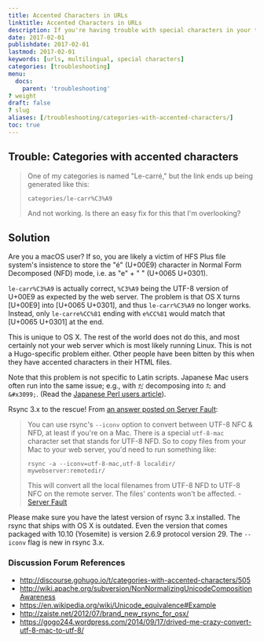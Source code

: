 ```yaml
---
title: Accented Characters in URLs
linktitle: Accented Characters in URLs
description: If you're having trouble with special characters in your taxonomies or titles adding odd characters to your URLs.
date: 2017-02-01
publishdate: 2017-02-01
lastmod: 2017-02-01
keywords: [urls, multilingual, special characters]
categories: [troubleshooting]
menu:
  docs:
    parent: 'troubleshooting'
? weight
draft: false
? slug
aliases: [/troubleshooting/categories-with-accented-characters/]
toc: true
---
```


## Trouble: Categories with accented characters

> One of my categories is named "Le-carré," but the link ends up being generated like this:
>
> ```
> categories/le-carr%C3%A9
> ```
>
> And not working. Is there an easy fix for this that I'm overlooking?

## Solution

Are you a macOS user? If so, you are likely a victim of HFS Plus file system's insistence to store the "é" (U+00E9) character in Normal Form Decomposed (NFD) mode, i.e. as "e" + " ́" (U+0065 U+0301).

`le-carr%C3%A9` is actually correct, `%C3%A9` being the UTF-8 version of U+00E9 as expected by the web server. The problem is that OS X turns [U+00E9] into [U+0065 U+0301], and thus `le-carr%C3%A9` no longer works. Instead, only `le-carre%CC%81` ending with `e%CC%81` would match that [U+0065 U+0301] at the end.

This is unique to OS X. The rest of the world does not do this, and most certainly not your web server which is most likely running Linux. This is not a Hugo-specific problem either. Other people have been bitten by this when they have accented characters in their HTML files.

Note that this problem is not specific to Latin scripts. Japanese Mac users often run into the same issue; e.g., with `だ` decomposing into `た` and `&#x3099;`. (Read the [Japanese Perl users article][]).

Rsync 3.x to the rescue! From [an answer posted on Server Fault][]:

> You can use rsync's `--iconv` option to convert between UTF-8 NFC & NFD, at least if you're on a Mac. There is a special `utf-8-mac` character set that stands for UTF-8 NFD. So to copy files from your Mac to your web server, you'd need to run something like:
>
> `rsync -a --iconv=utf-8-mac,utf-8 localdir/ mywebserver:remotedir/`
>
> This will convert all the local filenames from UTF-8 NFD to UTF-8 NFC on the remote server. The files' contents won't be affected. - [Server Fault][]

Please make sure you have the latest version of rsync 3.x installed. The rsync that ships with OS X is outdated. Even the version that comes packaged with 10.10 (Yosemite) is version 2.6.9 protocol version 29. The `--iconv` flag is new in rsync 3.x.

### Discussion Forum References

- http://discourse.gohugo.io/t/categories-with-accented-characters/505
- http://wiki.apache.org/subversion/NonNormalizingUnicodeCompositionAwareness
- https://en.wikipedia.org/wiki/Unicode_equivalence#Example
- http://zaiste.net/2012/07/brand_new_rsync_for_osx/
- https://gogo244.wordpress.com/2014/09/17/drived-me-crazy-convert-utf-8-mac-to-utf-8/

[an answer posted on server fault]: http://serverfault.com/questions/397420/converting-utf-8-nfd-filenames-to-utf-8-nfc-in-either-rsync-or-afpd 'Converting UTF-8 NFD filenames to UTF-8 NFC in either rsync or afpd, Server Fault Discussion'
[japanese perl users article]: http://perl-users.jp/articles/advent-calendar/2010/english/24 'Encode::UTF8Mac makes you happy while handling file names on MacOSX'
[server fault]: http://serverfault.com/questions/397420/converting-utf-8-nfd-filenames-to-utf-8-nfc-in-either-rsync-or-afpd 'Converting UTF-8 NFD filenames to UTF-8 NFC in either rsync or afpd, Server Fault Discussion'

